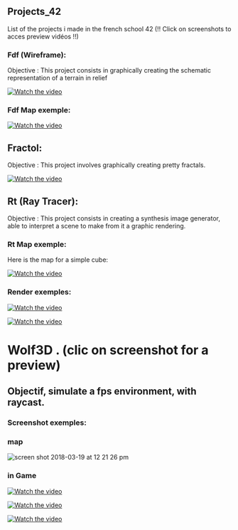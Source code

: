 ## Projects_42

List of the projects i made in the french school 42 (!! Click on screenshots to acces preview vidéos !!)

### Fdf (Wireframe):

Objective : This project consists in graphically creating the schematic representation of a terrain in relief

[![Watch the video](https://user-images.githubusercontent.com/15171682/37498794-88f8ff10-28c0-11e8-8e35-5891575b9606.JPG)](https://www.youtube.com/watch?v=jBFnuZojFQA)


### Fdf Map exemple:

[![Watch the video](https://user-images.githubusercontent.com/15171682/37498901-18774804-28c1-11e8-80dd-2864d2b72aa6.JPG)](https://www.youtube.com/watch?v=jBFnuZojFQA)




## Fractol:

Objective : This project involves graphically creating pretty fractals.


[![Watch the video](https://user-images.githubusercontent.com/15171682/37498907-1e5f7b06-28c1-11e8-85f9-6ccaba5e706c.JPG)](https://www.youtube.com/watch?v=8KNQ6vd5EqU)




## Rt (Ray Tracer):
Objective : This project consists in creating a synthesis image generator, able to interpret a scene to make from it a graphic rendering.


### Rt Map exemple:
Here is the map for a simple cube:


[![Watch the video](https://user-images.githubusercontent.com/15171682/37499360-83b72efc-28c3-11e8-94b6-4a9810e815a9.JPG)](https://www.youtube.com/watch?v=3mSbNnPjhNc)


### Render exemples:


[![Watch the video](https://user-images.githubusercontent.com/15171682/37498909-202392ba-28c1-11e8-8494-f49da9a7ea9e.JPG)](https://www.youtube.com/watch?v=3mSbNnPjhNc)


[![Watch the video](https://user-images.githubusercontent.com/15171682/37498912-21cefa46-28c1-11e8-9437-ee2d9382467f.JPG)](https://www.youtube.com/watch?v=3mSbNnPjhNc)

# Wolf3D . (clic on screenshot for a preview)

## Objectif, simulate a fps environment, with raycast.

### Screenshot exemples:

### map
![screen shot 2018-03-19 at 12 21 26 pm](https://user-images.githubusercontent.com/15171682/37592926-8ab928cc-2b70-11e8-894d-7eb69ec24fe3.png)

### in Game
[![Watch the video](https://user-images.githubusercontent.com/15171682/37592927-8acc873c-2b70-11e8-8de9-ae1532797675.png)](https://www.youtube.com/watch?v=XjREYN3uGF8&feature=youtu.be)

[![Watch the video](https://user-images.githubusercontent.com/15171682/37592928-8adeb056-2b70-11e8-9983-907257ad29de.png)](https://www.youtube.com/watch?v=XjREYN3uGF8&feature=youtu.be)

[![Watch the video](https://user-images.githubusercontent.com/15171682/37592930-8af1092c-2b70-11e8-8fb0-e9c94e91a88a.png)](https://www.youtube.com/watch?v=XjREYN3uGF8&feature=youtu.be)

